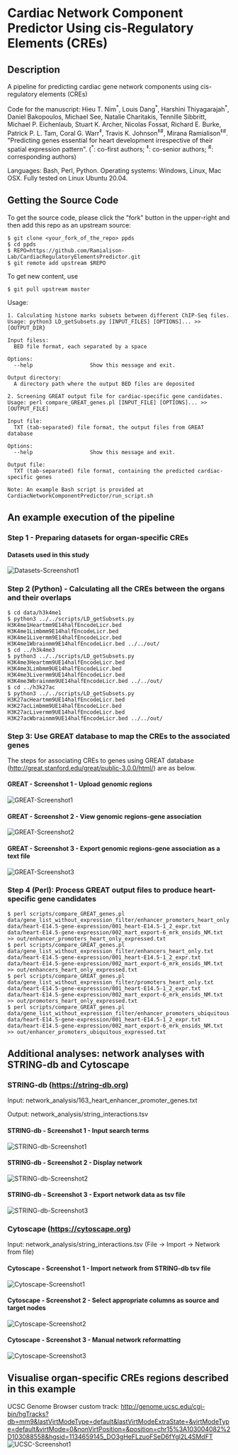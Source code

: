 # Cardiac Network Component Predictor Using cis-Regulatory Elements (CREs)
## Description
A pipeline for predicting cardiac gene network components using cis-regulatory elements (CREs)

Code for the manuscript: Hieu T. Nim<sup>\*</sup>, Louis Dang<sup>\*</sup>, Harshini Thiyagarajah<sup>\*</sup>, Daniel Bakopoulos, Michael See, Natalie Charitakis, Tennille Sibbritt, Michael P. Eichenlaub, Stuart K. Archer, Nicolas Fossat, Richard E. Burke, Patrick P. L. Tam, Coral G. Warr<sup>‡</sup>, Travis K. Johnson<sup>‡#</sup>, Mirana Ramialison<sup>‡#</sup>. "Predicting  genes essential for heart development irrespective of their spatial expression pattern". (<sup>\*</sup>: co-first authors; <sup>‡</sup>: co-senior authors; <sup>#</sup>: corresponding authors)

Languages: Bash, Perl, Python.
Operating systems: Windows, Linux, Mac OSX. 
Fully tested on Linux Ubuntu 20.04. 

## Getting the Source Code

To get the source code, please click the "fork" button in the upper-right and then add this repo as an upstream source:

````
$ git clone <your_fork_of_the_repo> ppds
$ cd ppds
$ REPO=https://github.com/Ramialison-Lab/CardiacRegulatoryElementsPredictor.git
$ git remote add upstream $REPO
````

To get new content, use 
````
$ git pull upstream master 
````

Usage:

```text
1. Calculating histone marks subsets between different ChIP-Seq files. 
Usage: python3 LD_getSubsets.py [INPUT_FILES] [OPTIONS]... >> [OUTPUT_DIR}

Input filess:
  BED file format, each separated by a space
  
Options:
  --help                  Show this message and exit.

Output directory:
  A directory path where the output BED files are deposited

2. Screening GREAT output file for cardiac-specific gene candidates. 
Usage: perl compare_GREAT_genes.pl [INPUT_FILE] [OPTIONS]... >> [OUTPUT_FILE]

Input file:
  TXT (tab-separated) file format, the output files from GREAT database
  
Options:
  --help                  Show this message and exit.

Output file:
  TXT (tab-separated) file format, containing the predicted cardiac-specific genes

Note: An example Bash script is provided at CardiacNetworkComponentPredictor/run_script.sh  
```



## An example execution of the pipeline
### Step 1 - Preparing datasets for organ-specific CREs
#### Datasets used in this study 
![Datasets-Screenshot1](https://github.com/Ramialison-Lab/CardiacNetworkComponentPredictor/raw/main/CardiacNetworkComponentPredictor/images/Datasets-Screenshot1.png)



### Step 2 (Python) - Calculating all the CREs between the organs and their overlaps

````
$ cd data/h3k4me1
$ python3 ../../scripts/LD_getSubsets.py H3K4me1Heartmm9E14halfEncodeLicr.bed H3K4me1Limbmm9E14halfEncodeLicr.bed H3K4me1Livermm9E14halfEncodeLicr.bed H3K4me1Wbrainmm9E14halfEncodeLicr.bed ../../out/
$ cd ../h3k4me3
$ python3 ../../scripts/LD_getSubsets.py H3K4me3Heartmm9UE14halfEncodeLicr.bed H3K4me3Limbmm9UE14halfEncodeLicr.bed H3K4me3Livermm9UE14halfEncodeLicr.bed H3K4me3Wbrainmm9UE14halfEncodeLicr.bed ../../out/
$ cd ../h3k27ac
$ python3 ../../scripts/LD_getSubsets.py H3K27acHeartmm9UE14halfEncodeLicr.bed H3K27acLimbmm9UE14halfEncodeLicr.bed H3K27acLivermm9UE14halfEncodeLicr.bed H3K27acWbrainmm9UE14halfEncodeLicr.bed ../../out/

````

### Step 3: Use GREAT database to map the CREs to the associated genes
The steps for associating CREs to genes using GREAT database (http://great.stanford.edu/great/public-3.0.0/html/) are as below.
#### GREAT - Screenshot 1 - Upload genomic regions
![GREAT-Screenshot1](https://github.com/Ramialison-Lab/CardiacNetworkComponentPredictor/raw/main/CardiacNetworkComponentPredictor/images/GREAT-screenshot1.png)

#### GREAT - Screenshot 2 - View genomic regions-gene association
![GREAT-Screenshot2](https://github.com/Ramialison-Lab/CardiacNetworkComponentPredictor/raw/main/CardiacNetworkComponentPredictor/images/GREAT-screenshot2.png)

#### GREAT - Screenshot 3 - Export genomic regions-gene association as a text file 
![GREAT-Screenshot3](https://github.com/Ramialison-Lab/CardiacNetworkComponentPredictor/raw/main/CardiacNetworkComponentPredictor/images/GREAT-screenshot3.png)


### Step 4 (Perl): Process GREAT output files to produce heart-specific gene candidates
````
$ perl scripts/compare_GREAT_genes.pl data/gene_list_without_expression_filter/enhancer_promoters_heart_only.txt data/heart-E14.5-gene-expression/001_heart-E14.5-1_2_expr.txt data/heart-E14.5-gene-expression/002_mart_export-6_mrk_ensids_NM.txt >> out/enhancer_promoters_heart_only_expressed.txt
$ perl scripts/compare_GREAT_genes.pl data/gene_list_without_expression_filter/enhancers_heart_only.txt data/heart-E14.5-gene-expression/001_heart-E14.5-1_2_expr.txt data/heart-E14.5-gene-expression/002_mart_export-6_mrk_ensids_NM.txt >> out/enhancers_heart_only_expressed.txt
$ perl scripts/compare_GREAT_genes.pl data/gene_list_without_expression_filter/promoters_heart_only.txt data/heart-E14.5-gene-expression/001_heart-E14.5-1_2_expr.txt data/heart-E14.5-gene-expression/002_mart_export-6_mrk_ensids_NM.txt >> out/promoters_heart_only_expressed.txt
$ perl scripts/compare_GREAT_genes.pl data/gene_list_without_expression_filter/enhancer_promoters_ubiquitous.txt data/heart-E14.5-gene-expression/001_heart-E14.5-1_2_expr.txt data/heart-E14.5-gene-expression/002_mart_export-6_mrk_ensids_NM.txt >> out/enhancer_promoters_ubiquitous_expressed.txt 

````

## Additional analyses: network analyses with STRING-db and Cytoscape 
### STRING-db (https://string-db.org)
Input: network_analysis/163_heart_enhancer_promoter_genes.txt 

Output: network_analysis/string_interactions.tsv

#### STRING-db - Screenshot 1 - Input search terms
![STRING-db-Screenshot1](https://github.com/Ramialison-Lab/CardiacNetworkComponentPredictor/raw/main/CardiacNetworkComponentPredictor/images/STRING-DB-Screenshot1.png)
#### STRING-db - Screenshot 2 - Display network
![STRING-db-Screenshot2](https://github.com/Ramialison-Lab/CardiacNetworkComponentPredictor/raw/main/CardiacNetworkComponentPredictor/images/STRING-DB-Screenshot2.png)
#### STRING-db - Screenshot 3 - Export network data as tsv file
![STRING-db-Screenshot3](https://github.com/Ramialison-Lab/CardiacNetworkComponentPredictor/raw/main/CardiacNetworkComponentPredictor/images/STRING-DB-Screenshot3.png)
### Cytoscape (https://cytoscape.org) 

Input: network_analysis/string_interactions.tsv (File -> Import -> Network from file)

#### Cytoscape - Screenshot 1 - Import network from STRING-db tsv file
![Cytoscape-Screenshot1](https://github.com/Ramialison-Lab/CardiacNetworkComponentPredictor/raw/main/CardiacNetworkComponentPredictor/images/Cytoscape-Screenshot1.png)
#### Cytoscape - Screenshot 2 - Select appropriate columns as source and target nodes
![Cytoscape-Screenshot2](https://github.com/Ramialison-Lab/CardiacNetworkComponentPredictor/raw/main/CardiacNetworkComponentPredictor/images/Cytoscape-Screenshot2.png)
#### Cytoscape - Screenshot 3 - Manual network reformatting
![Cytoscape-Screenshot3](https://github.com/Ramialison-Lab/CardiacNetworkComponentPredictor/raw/main/CardiacNetworkComponentPredictor/images/Cytoscape-Screenshot3.png)

## Visualise organ-specific CREs regions described in this example
UCSC Genome Browser custom track: http://genome.ucsc.edu/cgi-bin/hgTracks?db=mm9&lastVirtModeType=default&lastVirtModeExtraState=&virtModeType=default&virtMode=0&nonVirtPosition=&position=chr15%3A103004082%2D103088558&hgsid=1134659145_DO3gHeFLzuoFSeD6fYgl2L4SMdFT
![UCSC-Screenshot1](https://github.com/Ramialison-Lab/CardiacNetworkComponentPredictor/raw/main/CardiacNetworkComponentPredictor/images/UCSC-Screenshot1.png)


